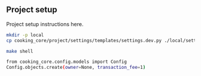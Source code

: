 ## Project setup

Project setup instructions here.

```bash
mkdir -p local
cp cooking_core/project/settings/templates/settings.dev.py ./local/settings.dev.py
```

```bash
make shell

from cooking_core.config.models import Config
Config.objects.create(owner=None, transaction_fee=1)
```
